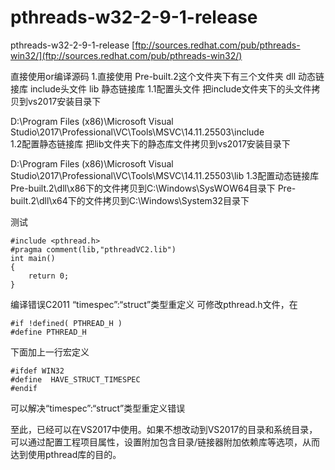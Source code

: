 # pthreads-w32-2-9-1-release
pthreads-w32-2-9-1-release  [ftp://sources.redhat.com/pub/pthreads-win32/](ftp://sources.redhat.com/pub/pthreads-win32/)

直接使用or编译源码
1.直接使用
Pre-built.2这个文件夹下有三个文件夹
dll 动态链接库
include头文件
lib 静态链接库
1.1配置头文件
把include文件夹下的头文件拷贝到vs2017安装目录下

D:\Program Files (x86)\Microsoft Visual Studio\2017\Professional\VC\Tools\MSVC\14.11.25503\include\
1.2配置静态链接库
把lib文件夹下的静态库文件拷贝到vs2017安装目录下

D:\Program Files (x86)\Microsoft Visual Studio\2017\Professional\VC\Tools\MSVC\14.11.25503\lib
1.3配置动态链接库
Pre-built.2\dll\x86下的文件拷贝到C:\Windows\SysWOW64目录下 
Pre-built.2\dll\x64下的文件拷贝到C:\Windows\System32目录下

测试
```
#include <pthread.h>
#pragma comment(lib,"pthreadVC2.lib")
int main()
{
    return 0;
}
```
编译错误C2011 “timespec”:“struct”类型重定义
可修改pthread.h文件，在
```
#if !defined( PTHREAD_H )
#define PTHREAD_H
```
下面加上一行宏定义
```
#ifdef WIN32
#define  HAVE_STRUCT_TIMESPEC
#endif
```
可以解决“timespec”:“struct”类型重定义错误

至此，已经可以在VS2017中使用。如果不想改动到VS2017的目录和系统目录，可以通过配置工程项目属性，设置附加包含目录/链接器附加依赖库等选项，从而达到使用pthread库的目的。
